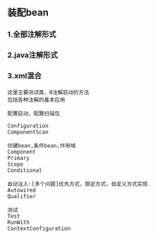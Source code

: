 ## 装配bean
### 1.全部注解形式
### 2.java注解形式
### 3.xml混合
```
这里主要测试类，0注解启动的方法
包括各种注解的基本应用

配置启动，配置扫描包

Configuration
ComponentScan

创建bean,条件bean,作用域
Component
Primary
Scope
Conditional

自动注入:[多个问题]优先方式，限定方式，自定义方式实现
Autowired
Qualifier

测试
Test
RunWith
ContextConfiguration

```